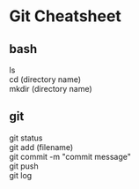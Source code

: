 # Git Cheatsheet

## bash
ls<br>
cd (directory name)<br>
mkdir (directory name)<br>

## git
git status<br>
git add (filename)<br>
git commit -m "commit message"<br>
git push<br>
git log<br>